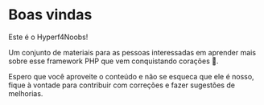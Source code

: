 # Boas vindas

Este é o Hyperf4Noobs!

Um conjunto de materiais para as pessoas interessadas em aprender mais sobre esse framework PHP que vem conquistando corações 💜.

Espero que você aproveite o conteúdo e não se esqueca que ele é nosso, fique à vontade para contribuir com correções e fazer sugestões de melhorias.
